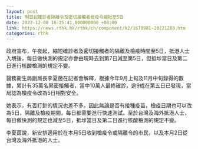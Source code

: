 ```yaml
---
layout: post
title: 明日起確診者隔離令及密切接觸者檢疫令縮短至5日
date: 2022-12-08 16:25:41.000000000 +08:00
link: https://news.rthk.hk/rthk/ch/component/k2/1678981-20221208.htm
categories: rthk
---
```


政府宣布，午夜起，縮短確診者及密切接觸者的隔離及檢疫時間至5日，抵港人士入境後，每日做快測的規定亦會由現時去到第7日減至第5日，但抵埗當日及第二日進行核酸檢測的規定不變。

醫務衞生局副局長李夏茵在記者會解釋，根據今年9月上旬及11月中旬錄得的數據，累計有35萬名緊密接觸者，當中10萬人最終確診，逾9成在第五日已發現，當局認為檢疫令改為5日相對安全。

她表示，有否打針的情況也差不多，因此無論是否有接種疫苗，檢疫日期也可以改為5日，隔離及檢疫期間，每日都需要進行快速測試。至於台灣及海外抵港人士，每日做快測的規定也減至5日，抵埗當日及第二日進行核酸檢測的規定不變。

李夏茵說，新安排適用於在本月5日收到檢疫令或隔離令的市民，以及本月2日從台灣及海外抵港的人士。
